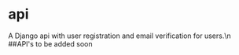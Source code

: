 # api
A Django api with user registration and email verification for users.\n
##API's to be added soon
